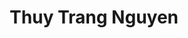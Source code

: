 ---
layout: album_gallery
resource: instagram
title: "Thuy Trang Nguyen"
description: "Instagram albums of Thuy Trang Nguyen</br>. Username: chin_19022"
active: gallery
images:
- image_path: /chin_19022/-1/20240519_000652_444765337_18127902541347304_3778215810471992608_n.jpg
  gallery-folder: /gallery/chin_19022/-1/
  gallery-name: -1
  gallery-date: May 2025
- image_path: /chin_19022/-2/20230505_174610_344592214_265974535886719_8053597490844474141_n.jpg
  gallery-folder: /gallery/chin_19022/-2/
  gallery-name: -2
  gallery-date: May 2025
- image_path: /chin_19022/-3/20240213_182525_428129881_18118382401347304_5213850042970411752_n.jpg
  gallery-folder: /gallery/chin_19022/-3/
  gallery-name: -3
  gallery-date: May 2025
- image_path: /chin_19022/0/20230828_161528_370830894_18098144143347304_2623131330425185536_n.jpg
  gallery-folder: /gallery/chin_19022/0/
  gallery-name: 0
  gallery-date: May 2025
- image_path: /chin_19022/1/20240124_163413_421952704_18116332402347304_2196876668155909167_n.jpg
  gallery-folder: /gallery/chin_19022/1/
  gallery-name: 1
  gallery-date: May 2025
- image_path: /chin_19022/12/20240108_212543_418191221_18114643429347304_8412340581088218609_n.jpg
  gallery-folder: /gallery/chin_19022/12/
  gallery-name: 12
  gallery-date: May 2025
- image_path: /chin_19022/13/20240506_182643_441875738_18126585769347304_8155896353179433293_n.jpg
  gallery-folder: /gallery/chin_19022/13/
  gallery-name: 13
  gallery-date: May 2025
- image_path: /chin_19022/14/20240922_172611_461032203_18141042367347304_1643424162765993217_n.jpg
  gallery-folder: /gallery/chin_19022/14/
  gallery-name: 14
  gallery-date: May 2025
- image_path: /chin_19022/15/20231214_193722_411198081_18111700477347304_2555734236488164385_n.jpg
  gallery-folder: /gallery/chin_19022/15/
  gallery-name: 15
  gallery-date: May 2025
- image_path: /chin_19022/16/20240211_161619_427931293_18118181209347304_2806294335828653298_n.jpg
  gallery-folder: /gallery/chin_19022/16/
  gallery-name: 16
  gallery-date: May 2025
- image_path: /chin_19022/19/20241223_130522_470932699_18150667903347304_5783074383758807063_n.jpg
  gallery-folder: /gallery/chin_19022/19/
  gallery-name: 19
  gallery-date: May 2025
- image_path: /chin_19022/2/20240526_113437_445815735_18128633737347304_8758253588697332098_n.jpg
  gallery-folder: /gallery/chin_19022/2/
  gallery-name: 2
  gallery-date: May 2025
- image_path: /chin_19022/3/20240826_155708_457171248_18138181453347304_8495878241069429626_n.jpg
  gallery-folder: /gallery/chin_19022/3/
  gallery-name: 3
  gallery-date: May 2025
- image_path: /chin_19022/4/20250109_112429_472894518_18152485336347304_1988038956113986229_n.jpg
  gallery-folder: /gallery/chin_19022/4/
  gallery-name: 4
  gallery-date: May 2025
- image_path: /chin_19022/5/20230626_145625_355838727_3660343470956418_617010253700792972_n.jpg
  gallery-folder: /gallery/chin_19022/5/
  gallery-name: 5
  gallery-date: May 2025
- image_path: /chin_19022/6/20230526_174250_349164453_1396843877776395_6797521892639642636_n.jpg
  gallery-folder: /gallery/chin_19022/6/
  gallery-name: 6
  gallery-date: May 2025
- image_path: /chin_19022/7/20230303_183333_329362897_1197867800844097_3173007186805405777_n.jpg
  gallery-folder: /gallery/chin_19022/7/
  gallery-name: 7
  gallery-date: May 2025
- image_path: /chin_19022/8/20231026_201922_396398642_18105569053347304_6196902285557377168_n.jpg
  gallery-folder: /gallery/chin_19022/8/
  gallery-name: 8
  gallery-date: May 2025
- image_path: /chin_19022/9/20240406_110449_435498638_18123605371347304_5421276275178903557_n.jpg
  gallery-folder: /gallery/chin_19022/9/
  gallery-name: 9
  gallery-date: May 2025
- image_path: /chin_19022/new/20250410_155559_489143270_18161405467347304_6351600381916792632_n.jpg
  gallery-folder: /gallery/chin_19022/new/
  gallery-name: new
  gallery-date: May 2025
---